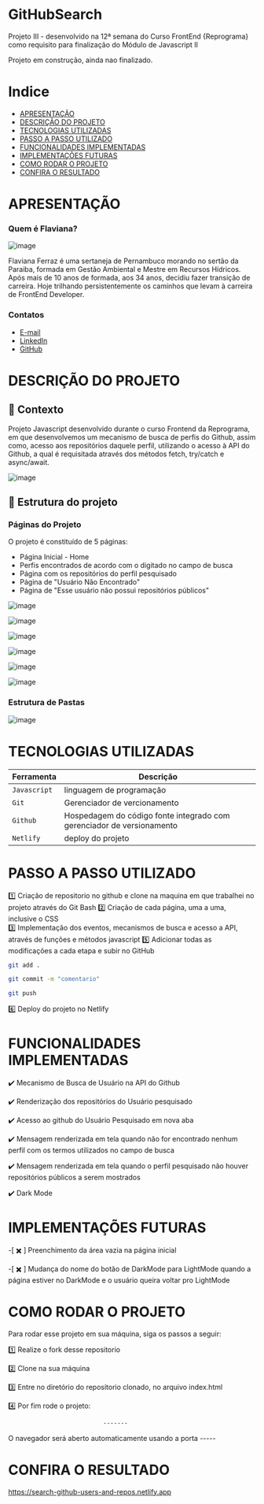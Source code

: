 # GitHubSearch
Projeto III - desenvolvido na 12ª semana do Curso FrontEnd {Reprograma} como requisito para finalização do Módulo de Javascript II

Projeto em construção, ainda nao finalizado.

# Indice

- [APRESENTAÇÃO](#APRESENTAÇÃO)
- [DESCRIÇÃO DO PROJETO](#Descrição-Do-Projeto)
- [TECNOLOGIAS UTILIZADAS](#Tecnologias-Utilizadas)
- [PASSO A PASSO UTILIZADO](#Passo-A-Passo-Utilizado)
- [FUNCIONALIDADES IMPLEMENTADAS](#Funcionalidades-Implementadas)
- [IMPLEMENTAÇÕES FUTURAS](#Implementações-Futuras)
- [COMO RODAR O PROJETO](#Como-Rodar-O-Projeto)
- [CONFIRA O RESULTADO ](#Confira-O-Resultado)


# APRESENTAÇÃO

### Quem é Flaviana?

![image](https://github.com/FlavianaFXT/ProjetoFinal-reprograma/assets/113718720/1e13d5e7-b1b4-4701-a689-ec293ec77ea1)

Flaviana Ferraz é uma sertaneja de Pernambuco morando no sertão da Paraiba, formada em Gestão Ambiental e Mestre em Recursos Hídricos. Após mais de 10 anos de formada, aos 34 anos, decidiu fazer transição de carreira. Hoje trilhando persistentemente os caminhos que levam à carreira de FrontEnd Developer.

### Contatos

- [E-mail](flaviferraz@yahoo.com.br)
- [LinkedIn](https://www.linkedin.com/in/flaviana-ferraz-frontend)
- [GitHub](https://github.com/flavianafxt)


# DESCRIÇÃO DO PROJETO

## 🧠 Contexto

Projeto Javascript desenvolvido durante o curso Frontend da Reprograma, em que desenvolvemos um mecanismo de busca de perfis do Github, assim como, acesso aos repositórios daquele perfil, utilizando o acesso à API do Github, a qual é requisitada através dos métodos fetch, try/catch e async/await.

![image](https://github.com/FlavianaFXT/GitHubSearch/assets/113718720/c5c86684-979e-479c-b261-089714605e71)


## 🧠 Estrutura do projeto

### Páginas do Projeto

O projeto é constituído de 5 páginas:

- Página Inicial - Home
- Perfis encontrados de acordo com o digitado no campo de busca
- Página com os repositórios do perfil pesquisado
- Página de "Usuário Não Encontrado"
- Página de "Esse usuário não possui repositórios públicos"

![image](https://github.com/FlavianaFXT/GitHubSearch/assets/113718720/1035c567-82c6-48e7-9268-eeb83b4eebc0)

![image](https://github.com/FlavianaFXT/GitHubSearch/assets/113718720/a241081a-01cb-46b2-8ab7-f9bfcc130628)

![image](https://github.com/FlavianaFXT/GitHubSearch/assets/113718720/5d3cc39b-e4c1-43c5-82c9-7f4b25873d86)

![image](https://github.com/FlavianaFXT/GitHubSearch/assets/113718720/877937c5-0307-437b-b3fa-e06738e7bf7e)

![image](https://github.com/FlavianaFXT/GitHubSearch/assets/113718720/6e611442-5ebb-4d21-ae07-10c61799698a)

![image](https://github.com/FlavianaFXT/GitHubSearch/assets/113718720/4ada2bb0-efbc-4442-ada2-039e9b960abd)


### Estrutura de Pastas

![image](https://github.com/FlavianaFXT/GitHubSearch/assets/113718720/6059d40f-3a4f-478b-b60b-b880be14ad7f)


# TECNOLOGIAS UTILIZADAS

| Ferramenta | Descrição |
| --- | --- |
| `Javascript` | linguagem de programação|
| `Git` | Gerenciador de vercionamento|
| `Github` | Hospedagem do código fonte integrado com gerenciador de versionamento|
| `Netlify` | deploy do projeto|

# PASSO A PASSO UTILIZADO

1️⃣ Criação de repositorio no github e clone na maquina em que trabalhei no projeto através do Git Bash
2️⃣ Criação de cada página, uma a uma, inclusive o CSS  
3️⃣ Implementação dos eventos, mecanismos de busca e acesso a API, através de funções e métodos javascript
5️⃣ Adicionar todas as modificações a cada etapa e subir no GitHub
 ```bash
 git add .
 ```
 ```bash
 git commit -m "comentario"
```
 ```bash
 git push
```

6️⃣ Deploy do projeto no Netlify

# FUNCIONALIDADES IMPLEMENTADAS

✔️ Mecanismo de Busca de Usuário na API do Github

✔️ Renderização dos repositórios do Usuário pesquisado

✔️ Acesso ao github do Usuário Pesquisado em nova aba

✔️ Mensagem renderizada em tela quando não for encontrado nenhum perfil com os termos utilizados no campo de busca

✔️ Mensagem renderizada em tela quando o perfil pesquisado não houver repositórios públicos a serem mostrados

✔️ Dark Mode


#  IMPLEMENTAÇÕES FUTURAS

-[ ✖️ ] Preenchimento da área vazia na página inicial

-[ ✖️ ] Mudança do nome do botão de DarkMode para LightMode quando a página estiver no DarkMode e o usuário queira voltar pro LightMode

# COMO RODAR O PROJETO

Para rodar esse projeto em sua máquina, siga os passos a seguir:

1️⃣ Realize o fork desse repositorio

2️⃣ Clone na sua máquina

3️⃣ Entre no diretório do repositorio clonado, no arquivo index.html

4️⃣ Por fim rode o projeto:
```bash
                           -------
```

O navegador será aberto automaticamente usando a porta -----

  
# CONFIRA O RESULTADO 

https://search-github-users-and-repos.netlify.app

